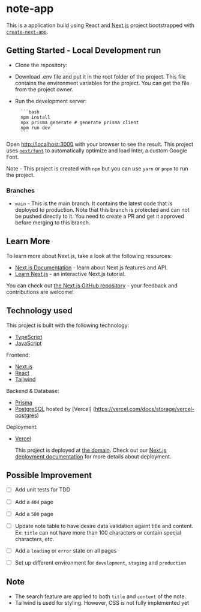 # note-app

This is a application build using React and [Next.js](https://nextjs.org/) project bootstrapped with [`create-next-app`](https://github.com/vercel/next.js/tree/canary/packages/create-next-app).

## Getting Started - Local Development run 

- Clone the repository:
- Download .env file and put it in the root folder of the project. This file contains the environment variables for the project. You can get the file from the project owner.
- Run the development server:

        ```bash
        npm install
        npx prisma generate # generate prisma client
        npm run dev
        ```

Open [http://localhost:3000](http://localhost:3000) with your browser to see the result.
This project uses [`next/font`](https://nextjs.org/docs/basic-features/font-optimization) to automatically optimize and load Inter, a custom Google Font.

Note - This project is created with `npm` but you can use `yarn` or `pnpm` to run the project.

### Branches
- `main` - This is the main branch. It contains the latest code that is deployed to production.
Note that this branch is protected and can not be pushed directly to it. You need to create a PR and get it approved before merging to this branch.


## Learn More

To learn more about Next.js, take a look at the following resources:

- [Next.js Documentation](https://nextjs.org/docs) - learn about Next.js features and API.
- [Learn Next.js](https://nextjs.org/learn) - an interactive Next.js tutorial.

You can check out [the Next.js GitHub repository](https://github.com/vercel/next.js/) - your feedback and contributions are welcome!

## Technology used
This project is built with the following technology:
- [TypeScript](https://www.typescriptlang.org/)
- [JavaScript](https://developer.mozilla.org/en-US/docs/Web/JavaScript)

Frontend:
- [Next.js](https://nextjs.org/)
- [React](https://reactjs.org/)
- [Tailwind](https://tailwindcss.com/)

Backend & Database:
- [Prisma](https://www.prisma.io/)
- [PostgreSQL](https://www.postgresql.org/) hosted by [Vercel] (https://vercel.com/docs/storage/vercel-postgres)

Deployment:
- [Vercel](https://vercel.com/)

    This project is deployed at [the domain](https://note-app-eight-zeta.vercel.app/).
    Check out our [Next.js deployment documentation](https://nextjs.org/docs/deployment) for more details about deployment.

## Possible Improvement
- [ ] Add unit tests for TDD
- [ ] Add a `404` page
- [ ] Add a `500` page
- [ ] Update note table to have desire data validation againt title and content. Ex: `title` can not have more than 100 characters or contain special characters, etc. 
- [ ] Add a `loading` or `error` state on all pages
- [ ] Set up different environment for `development`, `staging` and `production`


## Note

- The search feature are applied to both `title` and `content` of the note.
- Tailwind is used for styling. However, CSS is not fully implemented yet

